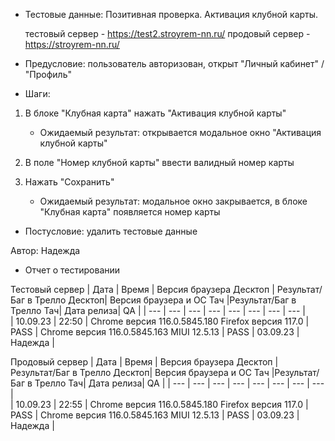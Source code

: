 * Тестовые данные: Позитивная проверка. Активация клубной карты.

	тестовый сервер - https://test2.stroyrem-nn.ru/   продовый сервер - https://stroyrem-nn.ru/

* Предусловие: пользователь авторизован, открыт "Личный кабинет" / "Профиль"

* Шаги:
1.	В блоке "Клубная карта" нажать "Активация клубной карты"
	* Ожидаемый результат: открывается модальное окно "Активация клубной карты"
	
2.	В поле "Номер клубной карты" ввести валидный номер карты
3.	Нажать "Сохранить"
	* Ожидаемый результат: модальное окно закрывается, в блоке "Клубная карта" появляется номер карты

* Постусловие: удалить тестовые данные

Автор: Надежда

* Отчет о тестировании
  
Тестовый сервер
| Дата | Время | Версия браузера Десктоп | Результат/Баг в Трелло Десктоп|  Версия браузера и ОС Тач |Результат/Баг в Трелло Тач| Дата релиза| QA  |
| --- | --- | --- | --- |  --- | --- | --- | --- |   
| 10.09.23 | 22:50 | Chrome версия 116.0.5845.180 Firefox версия 117.0 | PASS | Chrome версия 116.0.5845.163 MIUI 12.5.13 | PASS | 03.09.23 | Надежда |  

Продовый сервер
| Дата | Время | Версия браузера Десктоп | Результат/Баг в Трелло Десктоп|  Версия браузера и ОС Тач |Результат/Баг в Трелло Тач| Дата релиза| QA |
| --- | --- | --- | --- |  --- | --- | --- | --- |   
| 10.09.23 | 22:55 | Chrome версия 116.0.5845.180 Firefox версия 117.0 | PASS | Chrome версия 116.0.5845.163 MIUI 12.5.13 | PASS | 03.09.23 | Надежда |
 